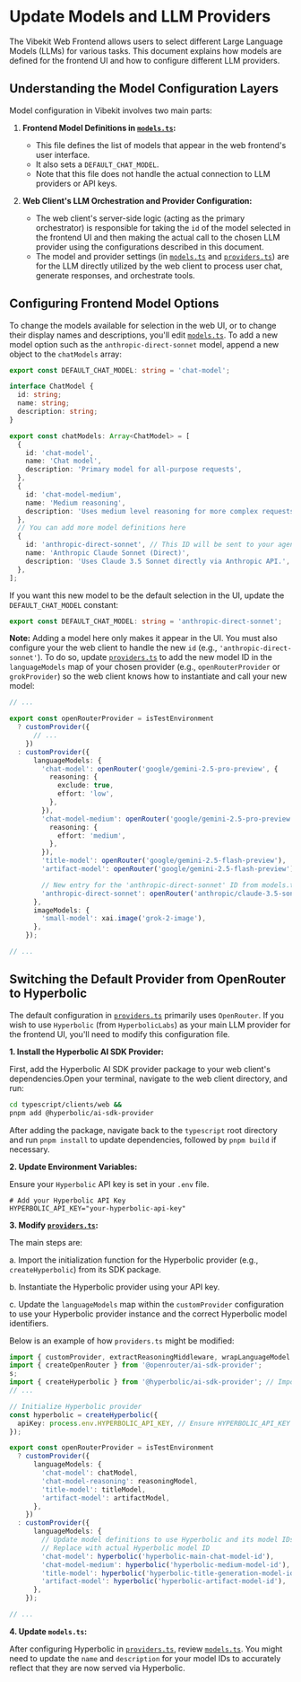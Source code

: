 # Update Models and LLM Providers

The Vibekit Web Frontend allows users to select different Large Language Models (LLMs) for various tasks. This document explains how models are defined for the frontend UI and how to configure different LLM providers.

## Understanding the Model Configuration Layers

Model configuration in Vibekit involves two main parts:

1.  **Frontend Model Definitions in [`models.ts`](https://github.com/EmberAGI/arbitrum-vibekit/blob/main/typescript/clients/web/lib/ai/models.ts):**

    - This file defines the list of models that appear in the web frontend's user interface.
    - It also sets a `DEFAULT_CHAT_MODEL`.
    - Note that this file does not handle the actual connection to LLM providers or API keys.

2.  **Web Client's LLM Orchestration and Provider Configuration:**
    - The web client's server-side logic (acting as the primary orchestrator) is responsible for taking the `id` of the model selected in the frontend UI and then making the actual call to the chosen LLM provider using the configurations described in this document.
    - The model and provider settings (in [`models.ts`](https://github.com/EmberAGI/arbitrum-vibekit/blob/main/typescript/clients/web/lib/ai/models.ts) and [`providers.ts`](https://github.com/EmberAGI/arbitrum-vibekit/blob/main/typescript/clients/web/lib/ai/providers.ts)) are for the LLM directly utilized by the web client to process user chat, generate responses, and orchestrate tools.

## Configuring Frontend Model Options

To change the models available for selection in the web UI, or to change their display names and descriptions, you'll edit [`models.ts`](https://github.com/EmberAGI/arbitrum-vibekit/blob/main/typescript/clients/web/lib/ai/models.ts). To add a new model option such as the `anthropic-direct-sonnet` model, append a new object to the `chatModels` array:

```ts
export const DEFAULT_CHAT_MODEL: string = 'chat-model';

interface ChatModel {
  id: string;
  name: string;
  description: string;
}

export const chatModels: Array<ChatModel> = [
  {
    id: 'chat-model',
    name: 'Chat model',
    description: 'Primary model for all-purpose requests',
  },
  {
    id: 'chat-model-medium',
    name: 'Medium reasoning',
    description: 'Uses medium level reasoning for more complex requests',
  },
  // You can add more model definitions here
  {
    id: 'anthropic-direct-sonnet', // This ID will be sent to your agent's backend
    name: 'Anthropic Claude Sonnet (Direct)',
    description: 'Uses Claude 3.5 Sonnet directly via Anthropic API.',
  },
];
```

If you want this new model to be the default selection in the UI, update the `DEFAULT_CHAT_MODEL` constant:

```ts
export const DEFAULT_CHAT_MODEL: string = 'anthropic-direct-sonnet';
```

**Note:** Adding a model here only makes it appear in the UI. You must also configure your the web client to handle the new `id` (e.g., `'anthropic-direct-sonnet'`). To do so, update [`providers.ts`](https://github.com/EmberAGI/arbitrum-vibekit/blob/main/typescript/clients/web/lib/ai/providers.ts) to add the new model ID in the `languageModels` map of your chosen provider (e.g., `openRouterProvider` or `grokProvider`) so the web client knows how to instantiate and call your new model:

```ts
// ...

export const openRouterProvider = isTestEnvironment
  ? customProvider({
      // ...
    })
  : customProvider({
      languageModels: {
        'chat-model': openRouter('google/gemini-2.5-pro-preview', {
          reasoning: {
            exclude: true,
            effort: 'low',
          },
        }),
        'chat-model-medium': openRouter('google/gemini-2.5-pro-preview', {
          reasoning: {
            effort: 'medium',
          },
        }),
        'title-model': openRouter('google/gemini-2.5-flash-preview'),
        'artifact-model': openRouter('google/gemini-2.5-flash-preview'),

        // New entry for the 'anthropic-direct-sonnet' ID from models.ts
        'anthropic-direct-sonnet': openRouter('anthropic/claude-3.5-sonnet'),
      },
      imageModels: {
        'small-model': xai.image('grok-2-image'),
      },
    });

// ...
```

## Switching the Default Provider from OpenRouter to Hyperbolic

The default configuration in [`providers.ts`](https://github.com/EmberAGI/arbitrum-vibekit/blob/main/typescript/clients/web/lib/ai/providers.ts) primarily uses `OpenRouter`. If you wish to use `Hyperbolic` (from `HyperbolicLabs`) as your main LLM provider for the frontend UI, you'll need to modify this configuration file.

**1. Install the Hyperbolic AI SDK Provider:**

First, add the Hyperbolic AI SDK provider package to your web client's dependencies.Open your terminal, navigate to the web client directory, and run:

```bash
cd typescript/clients/web &&
pnpm add @hyperbolic/ai-sdk-provider
```

After adding the package, navigate back to the `typescript` root directory and run `pnpm install` to update dependencies, followed by `pnpm build` if necessary.

**2. Update Environment Variables:**

Ensure your `Hyperbolic` API key is set in your `.env` file.

```env
# Add your Hyperbolic API Key
HYPERBOLIC_API_KEY="your-hyperbolic-api-key"
```

**3. Modify [`providers.ts`](https://github.com/EmberAGI/arbitrum-vibekit/blob/main/typescript/clients/web/lib/ai/providers.ts):**

The main steps are:

a. Import the initialization function for the Hyperbolic provider (e.g., `createHyperbolic`) from its SDK package.

b. Instantiate the Hyperbolic provider using your API key.

c. Update the `languageModels` map within the `customProvider` configuration to use your Hyperbolic provider instance and the correct Hyperbolic model identifiers.

Below is an example of how `providers.ts` might be modified:

```typescript
import { customProvider, extractReasoningMiddleware, wrapLanguageModel } from 'ai';
import { createOpenRouter } from '@openrouter/ai-sdk-provider';
s;
import { createHyperbolic } from '@hyperbolic/ai-sdk-provider'; // Import Hyperbolic
// ...

// Initialize Hyperbolic provider
const hyperbolic = createHyperbolic({
  apiKey: process.env.HYPERBOLIC_API_KEY, // Ensure HYPERBOLIC_API_KEY is set
});

export const openRouterProvider = isTestEnvironment
  ? customProvider({
      languageModels: {
        'chat-model': chatModel,
        'chat-model-reasoning': reasoningModel,
        'title-model': titleModel,
        'artifact-model': artifactModel,
      },
    })
  : customProvider({
      languageModels: {
        // Update model definitions to use Hyperbolic and its model IDs.
        // Replace with actual Hyperbolic model ID
        'chat-model': hyperbolic('hyperbolic-main-chat-model-id'),
        'chat-model-medium': hyperbolic('hyperbolic-medium-model-id'),
        'title-model': hyperbolic('hyperbolic-title-generation-model-id'),
        'artifact-model': hyperbolic('hyperbolic-artifact-model-id'),
      },
    });

// ...
```

**4. Update `models.ts`:**

After configuring Hyperbolic in [`providers.ts`](https://github.com/EmberAGI/arbitrum-vibekit/blob/main/typescript/clients/web/lib/ai/providers.ts), review [`models.ts`](https://github.com/EmberAGI/arbitrum-vibekit/blob/main/typescript/clients/web/lib/ai/models.ts). You might need to update the `name` and `description` for your model IDs to accurately reflect that they are now served via Hyperbolic.
